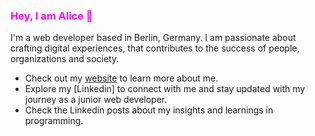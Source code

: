 ### <span style="color : fuchsia">Hey, I am Alice 👋</span> 

I'm a web developer based in Berlin, Germany. I am passionate about crafting digital experiences,
that contributes to the success of people, organizations and society. 

- Check out my [website](virgoeun.tech) to learn more about me.
- Explore my [Linkedin] to connect with me and stay updated with my journey as a junior web developer.
- Check the Linkedin posts about my insights and learnings in programming. 

<!--
**virgoeun/virgoeun** is a ✨ _special_ ✨ repository because its `README.md` (this file) appears on your GitHub profile.

Here are some ideas to get you started:

- 🔭 I’m currently working on ...
- 🌱 I’m currently learning ...
- 👯 I’m looking to collaborate on ...
- 🤔 I’m looking for help with ...
- 💬 Ask me about ...
- 📫 How to reach me: ...
- 😄 Pronouns: ...
- ⚡ Fun fact: ...
-->
